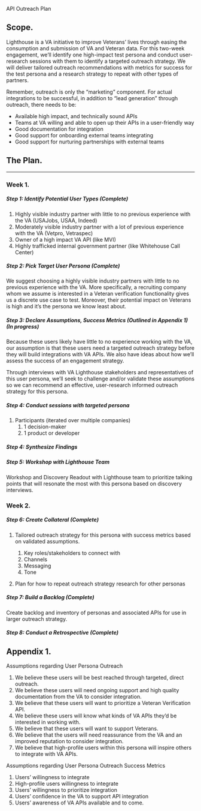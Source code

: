 API Outreach Plan 

## Scope.

Lighthouse is a VA initiative to improve Veterans’ lives through easing the consumption and submission of VA and Veteran data. For this two-week engagement, we’ll identify one high-impact test persona and conduct user-research sessions with them to identify a targeted outreach strategy. We will deliver tailored outreach recommendations with metrics for success for the test persona and a research strategy to repeat with other types of partners. 

  

Remember, outreach is only the “marketing” component. For actual integrations to be successful, in addition to “lead generation” through outreach, there needs to be:

- Available high impact, and technically sound APIs 
- Teams at VA willing and able to open up their APIs in a user-friendly way 
- Good documentation for integration 
- Good support for onboarding external teams integrating 
- Good support for nurturing partnerships with external teams 

## The Plan.

* * *

### Week 1.

##### Step 1: Identify Potential User Types (Complete)

1. Highly visible industry partner with little to no previous experience with the VA (USAJobs, USAA, Indeed) 
2. Moderately visible industry partner with a lot of previous experience with the VA (Vetpro, Vetraspec) 
3. Owner of a high impact VA API (like MVI) 
4. Highly trafficked internal government partner (like Whitehouse Call Center) 

##### Step 2: Pick Target User Persona (Complete)

We suggest choosing a highly visible industry partners with little to no previous experience with the VA. More specifically, a recruiting company whom we assume is interested in a Veteran verification functionality gives us a discrete use case to test. Moreover, their potential impact on Veterans is high and it’s the persona we know least about.

  
  

##### Step 3: Declare Assumptions, Success Metrics (Outlined in Appendix 1) (In progress)

Because these users likely have little to no experience working with the VA, our assumption is that these users need a targeted outreach strategy before they will build integrations with VA APIs. We also have ideas about how we’ll assess the success of an engagement strategy. 

  

Through interviews with VA Lighthouse stakeholders and representatives of this user persona, we’ll seek to challenge and/or validate these assumptions so we can recommend an effective, user-research informed outreach strategy for this persona. 

##### Step 4: Conduct sessions with targeted persona

1. Participants (iterated over multiple companies) 
    1. 1 decision-maker 
    2. 1 product or developer 

##### Step 4: Synthesize Findings 

##### Step 5: Workshop with Lighthouse Team

Workshop and Discovery Readout with Lighthouse team to prioritize talking points that will resonate the most with this persona based on discovery interviews.

### Week 2.

##### Step 6: Create Collateral (Complete)

1. Tailored outreach strategy for this persona with success metrics based on validated assumptions. 
    1. Key roles/stakeholders to connect with 
    2. Channels 
    3. Messaging 
    4. Tone 

2. Plan for how to repeat outreach strategy research for other personas 

##### Step 7: Build a Backlog (Complete)

Create backlog and inventory of personas and associated APIs for use in larger outreach strategy.

##### Step 8: Conduct a Retrospective (Complete)

  

## Appendix 1.

Assumptions regarding User Persona Outreach

1. We believe these users will be best reached through targeted, direct outreach. 
2. We believe these users will need ongoing support and high quality documentation from the VA to consider integration. 
3. We believe that these users will want to prioritize a Veteran Verification API.  
4. We believe these users will know what kinds of VA APIs they’d be interested in working with. 
5. We believe that these users will want to support Veterans. 
6. We believe that the users will need reassurance from the VA and an improved reputation to consider integration. 
7. We believe that high-profile users within this persona will inspire others to integrate with VA APIs. 
  

Assumptions regarding User Persona Outreach Success Metrics 

1. Users’ willingness to integrate  
2. High-profile users willingness to integrate 
3. Users’ willingness to prioritize integration  
4. Users’ confidence in the VA to support API integration 
5. Users’ awareness of VA APIs available and to come.
